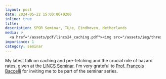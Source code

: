 ```yaml
---
layout: post
date: 2024-05-22 15:00:00+0200
inline: true
title: 
description: SPOR Seminar, TU/e, Eindhoven, Netherlands
media: >
  <a href="/assets/pdf/lincs24_caching.pdf"><img src="/assets/img/threshold_process.png" width="200"/></a>
importance: 1
category: seminar
---
```


My latest talk on caching and pre-fetching and the crucial role of hazard rates, given at the [LINCS Seminar](https://www.lincs.fr/events/caching-and-pre-fetching-the-role-of-hazard-rates/). I'm very grateful to [Prof. François Baccelli](https://www.di.ens.fr/baccelli/) for inviting me to be part of the seminar series.

